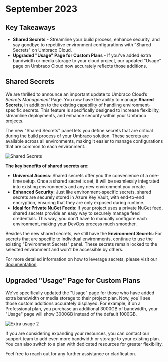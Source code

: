 # September 2023

## Key Takeaways

* **Shared Secrets** - Streamline your build process, enhance security, and say goodbye to repetitive environment configurations with "Shared Secrets" on Umbraco Cloud.
* **Upgraded "Usage" Page for Custom Plans** - If you've added extra bandwidth or media storage to your cloud project, our updated "Usage" page on Umbraco Cloud now accurately reflects those additions.

## Shared Secrets

We are thrilled to announce an important update to Umbraco Cloud’s _Secrets Management_ Page. You now have the ability to manage **Shared Secrets**, in addition to the existing capability of handling environment-specific secrets. This feature is specifically designed to increase flexibility, streamline deployments, and enhance security within your Umbraco projects.

The new "Shared Secrets" panel lets you define secrets that are critical during the build process of your Umbraco solution. These secrets are available across all environments, making it easier to manage configurations that are common to each environment.

![Shared Secrets](../../images/SharedSecrets.gif)

**The key benefits of shared secrets are:**

* **Universal Access**: Shared secrets offer you the convenience of a one-time setup. Once a shared secret is set, it will be seamlessly integrated into existing environments and any new environment you create.
* **Enhanced Security**: Just like environment-specific secrets, shared secrets are securely stored in Azure Key Vault, with end-to-end encryption, ensuring that they are only exposed during runtime.
* **Ideal for Private NuGet Feeds**: If your project uses a private NuGet feed, shared secrets provide an easy way to securely manage feed credentials. This way, you don't have to manually configure each environment, making your DevOps process much smoother.

Besides the new shared secrets, we still have the **Environment Secrets**: For secrets that are specific to individual environments, continue to use the existing "Environment Secrets" panel. These secrets remain locked to the selected environment and won't be accessible by others.

For more detailed information on how to leverage secrets, please visit our [documentation](https://docs.umbraco.com/umbraco-cloud/set-up/project-settings/secrets-management).

## Upgraded "Usage" Page for Custom Plans

We've specifically updated the "Usage" page for those who have added extra bandwidth or media storage to their project plan. Now, you'll see those custom additions accurately displayed. For example, if on a Professional plan, you purchase an additional 3000GB of bandwidth, your "Usage" page will show 3000GB instead of the default 1000GB.

![Extra usage 2](../../images/UsageExtra2.png)

If you are considering expanding your resources, you can contact our support team to add even more bandwidth or storage to your existing plan. You can also switch to a plan with dedicated resources for greater flexibility.

Feel free to reach out for any further assistance or clarification.
